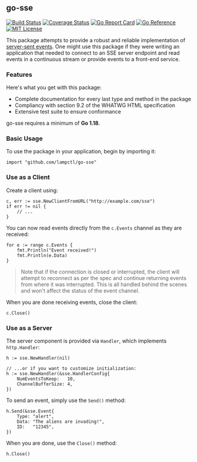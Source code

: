 ## go-sse

[![Build Status](https://github.com/lampctl/go-sse/actions/workflows/test.yml/badge.svg)](https://github.com/lampctl/go-sse/actions/workflows/test.yml)
[![Coverage Status](https://coveralls.io/repos/github/lampctl/go-sse/badge.svg?branch=main)](https://coveralls.io/github/lampctl/go-sse?branch=main)
[![Go Report Card](https://goreportcard.com/badge/github.com/lampctl/go-sse)](https://goreportcard.com/report/github.com/lampctl/go-sse)
[![Go Reference](https://pkg.go.dev/badge/github.com/lampctl/go-sse.svg)](https://pkg.go.dev/github.com/lampctl/go-sse)
[![MIT License](https://img.shields.io/badge/license-MIT-9370d8.svg?style=flat)](https://opensource.org/licenses/MIT)

This package attempts to provide a robust and reliable implementation of [server-sent events](https://html.spec.whatwg.org/multipage/server-sent-events.html#concept-event-stream-reconnection-time). One might use this package if they were writing an application that needed to connect to an SSE server endpoint and read events in a continuous stream or provide events to a front-end service.

### Features

Here's what you get with this package:

- Complete documentation for every last type and method in the package
- Compliancy with section 9.2 of the WHATWG HTML specification
- Extensive test suite to ensure conformance

go-sse requires a minimum of **Go 1.18**.

### Basic Usage

To use the package in your application, begin by importing it:

```golang
import "github.com/lampctl/go-sse"
```

### Use as a Client

Create a client using:

```golang
c, err := sse.NewClientFromURL("http://example.com/sse")
if err != nil {
    // ...
}
```

You can now read events directly from the `c.Events` channel as they are received:

```golang
for e := range c.Events {
    fmt.Println("Event received!")
    fmt.Println(e.Data)
}
```

> Note that if the connection is closed or interrupted, the client will attempt to reconnect as per the spec and continue returning events from where it was interrupted. This is all handled behind the scenes and won't affect the status of the event channel.

When you are done receiving events, close the client:

```golang
c.Close()
```

### Use as a Server

The server component is provided via `Handler`, which implements `http.Handler`:

```golang
h := sse.NewHandler(nil)

// ...or if you want to customize initialization:
h := sse.NewHandler(&sse.HandlerConfig{
    NumEventsToKeep:   10,
    ChannelBufferSize: 4,
})
```

To send an event, simply use the `Send()` method:

```golang
h.Send(&sse.Event{
    Type: "alert",
    Data: "The aliens are invading!",
    ID:   "12345",
})
```

When you are done, use the `Close()` method:

```golang
h.Close()
```
